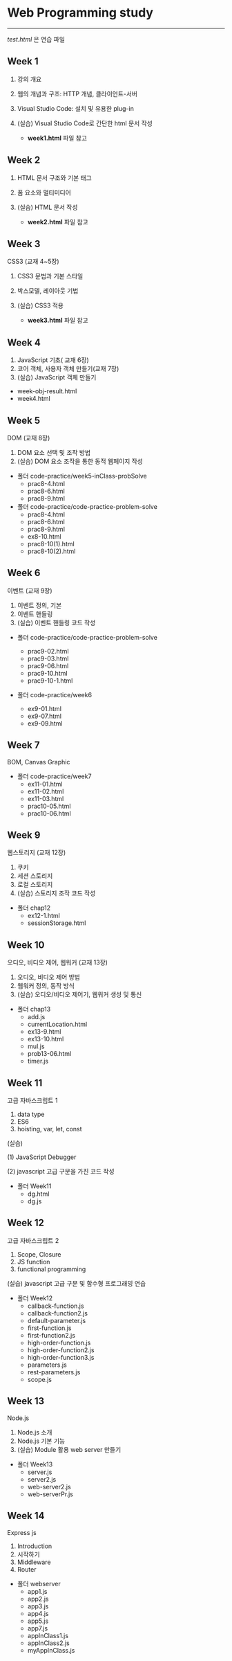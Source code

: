 # Web Programming study
<hr>

*test.html* 은 연습 파일

## Week 1

1. 강의 개요
  
3. 웹의 개념과 구조: HTTP 개념, 클라이언트-서버

4. Visual Studio Code: 설치 및 유용한 plug-in
  
5. (실습) Visual Studio Code로 간단한 html 문서 작성
   -  **week1.html** 파일 참고 



## Week 2

1. HTML 문서 구조와 기본 태그

3. 폼 요소와 멀티미디어
  
5. (실습) HTML 문서 작성
   -  **week2.html** 파일 참고



## Week 3

CSS3 (교재 4~5장)

1. CSS3 문법과 기본 스타일

2. 박스모델, 레이아웃 기법

3. (실습) CSS3 적용
   -  **week3.html** 파일 참고 

## Week 4

1. JavaScript 기초( 교재 6장)
2. 코어 객체, 사용자 객체 만들기(교재 7장)
3. (실습) JavaScript 객체 만들기

- week-obj-result.html
- week4.html

## Week 5

DOM (교재 8장)

1. DOM 요소 선택 및 조작 방법
2. (실습) DOM 요소 조작을 통한 동적 웹페이지 작성

- 폴더 code-practice/week5-inClass-probSolve
  - prac8-4.html
  - prac8-6.html
  - prac8-9.html
- 폴더 code-practice/code-practice-problem-solve
  - prac8-4.html
  - prac8-6.html
  - prac8-9.html
  - ex8-10.html
  - prac8-10(1).html
  - prac8-10(2).html

## Week 6

이벤트 (교재 9장)

1. 이벤트 정의, 기본
2. 이벤트 핸들링
3. (실습) 이벤트 핸들링 코드 작성

- 폴더 code-practice/code-practice-problem-solve
  - prac9-02.html
  - prac9-03.html
  - prac9-06.html
  - prac9-10.html
  - prac9-10-1.html

- 폴더 code-practice/week6
  - ex9-01.html
  - ex9-07.html
  - ex9-09.html

## Week 7

BOM, Canvas Graphic

- 폴더 code-practice/week7
  - ex11-01.html
  - ex11-02.html
  - ex11-03.html
  - prac10-05.html
  - prac10-06.html

## Week 9

웹스토리지 (교재 12장)

1. 쿠키
2. 세션 스토리지
3. 로컬 스토리지
4. (실습) 스토리지 조작 코드 작성

- 폴더 chap12
  - ex12-1.html
  - sessionStorage.html

## Week 10

오디오, 비디오 제어, 웹워커 (교재 13장)

1. 오디오, 비디오 제어 방법
2. 웹워커 정의, 동작 방식
3. (실습) 오디오/비디오 제어기, 웹워커 생성 및 통신

- 폴더 chap13
  - add.js
  - currentLocation.html
  - ex13-9.html
  - ex13-10.html
  - mul.js
  - prob13-06.html
  - timer.js

## Week 11

고급 자바스크립트 1

1. data type
2. ES6
3. hoisting, var, let, const

(실습)

(1) JavaScript Debugger

(2) javascript 고급 구문을 가진 코드 작성

- 폴더 Week11
  - dg.html
  - dg.js

## Week 12

고급 자바스크립트 2

1. Scope, Closure
2. JS function
3. functional programming

(실습) javascript 고급 구문 및 함수형 프로그래밍 연습

- 폴더 Week12
  - callback-function.js
  - callback-function2.js
  - default-parameter.js
  - first-function.js
  - first-function2.js
  - high-order-function.js
  - high-order-function2.js
  - high-order-function3.js
  - parameters.js
  - rest-parameters.js
  - scope.js

## Week 13

Node.js

1. Node.js 소개
2. Node.js 기본 기능
3. (실습) Module 활용 web server 만들기

- 폴더 Week13
  - server.js
  - server2.js
  - web-server2.js
  - web-serverPr.js

## Week 14

Express js

1. Introduction
2. 시작하기
3. Middleware
4. Router

- 폴더 webserver
  - app1.js
  - app2.js
  - app3.js
  - app4.js
  - app5.js
  - app7.js
  - appInClass1.js
  - appInClass2.js
  - myAppInClass.js